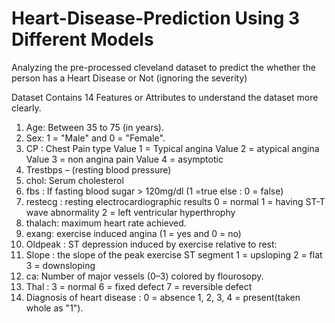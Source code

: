 # Heart-Disease-Prediction Using 3 Different Models
Analyzing the pre-processed cleveland dataset to predict the whether the person has a Heart Disease or Not (ignoring the severity)

Dataset Contains 14 Features or Attributes to understand the dataset more clearly.
1.  Age: Between 35 to 75 (in years).
2.  Sex: 1 = "Male" and 0 = "Female".
3.  CP : Chest Pain type
      Value 1 = Typical angina
      Value 2 = atypical angina
      Value 3 = non angina pain
      Value 4 = asymptotic
4.  Trestbps – (resting blood pressure)
5.  chol: Serum cholesterol 
6.  fbs : If fasting blood sugar > 120mg/dl (1 =true else : 0 = false)
7.  restecg : resting electrocardiographic results
      0 = normal 
      1 = having ST-T wave abnormality 
      2 = left ventricular hyperthrophy
8.  thalach: maximum heart rate achieved.
9.  exang: exercise induced angina (1 = yes and 0 = no)
10. Oldpeak : ST depression induced by exercise relative to rest: 
11. Slope : the slope of the peak exercise ST segment
      1 = upsloping
      2 = flat
      3 = downsloping 
12. ca: Number of major vessels (0–3) colored by flourosopy. 
13. Thal : 3 = normal 6 = fixed defect 7 = reversible defect 
14. Diagnosis of heart disease : 0 = absence 1, 2, 3, 4 = present(taken whole as "1").
